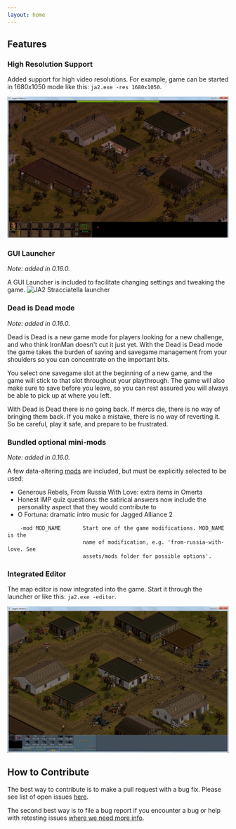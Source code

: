 ```yaml
---
layout: home
---
```


## Features

### High Resolution Support

Added support for high video resolutions. For example, game can be started in 1680x1050  mode like this: `ja2.exe -res 1680x1050`.

![Ja2 Stracciatella in 1680x1050 resolution](/img/features/high-res.jpg)

### GUI Launcher 
*Note: added in 0.16.0.*

A GUI Launcher is included to facilitate changing settings and tweaking the game.
![JA2 Stracciatella launcher](https://user-images.githubusercontent.com/775439/32501231-c762e246-c3d7-11e7-9f41-143ccf88dead.png)

### Dead is Dead mode
*Note: added in 0.16.0.*

Dead is Dead is a new game mode for players looking for a new challenge, and who think IronMan doesn't cut it just yet. With the Dead is Dead mode the game takes the burden of saving and savegame management from your shoulders so you can concentrate on the important bits. 

You select one savegame slot at the beginning of a new game, and the game will stick to that slot throughout your playthrough. The game will also make sure to save before you leave, so you can rest assured you will always be able to pick up at where you left.

With Dead is Dead there is no going back. If mercs die, there is no way of bringing them back. If you make a mistake, there is no way of reverting it. So be careful, play it safe, and prepare to be frustrated.

### Bundled optional mini-mods
*Note: added in 0.16.0.*

A few data-altering [mods](https://github.com/ja2-stracciatella/ja2-stracciatella/tree/master/assets/mods) are included, but must be explicitly selected to be used:
- Generous Rebels, From Russia With Love: extra items in Omerta
- Honest IMP quiz questions: the satirical answers now include the personality aspect that they would contribute to
- O Fortuna: dramatic intro music for Jagged Alliance 2

```
    -mod MOD_NAME       Start one of the game modifications. MOD_NAME is the
                        name of modification, e.g. 'from-russia-with-love. See
                        assets/mods folder for possible options'.
```

### Integrated Editor

The map editor is now integrated into the game. Start it through the launcher or like this: `ja2.exe -editor`.

![Ja2 Stracciatella Editor](/img/features/integrated-editor.jpg)

## How to Contribute

The best way to contribute is to make a pull request with a bug fix. Please see list of open issues [here](https://github.com/ja2-stracciatella/ja2-stracciatella/issues).

The second best way is to file a bug report if you encounter a bug or help with retesting issues [where we need more info](https://github.com/ja2-stracciatella/ja2-stracciatella/labels/retest).
